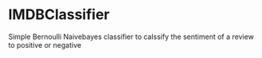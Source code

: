 # IMDBClassifier
Simple Bernoulli Naivebayes classifier to calssify the sentiment of a review to positive or negative
